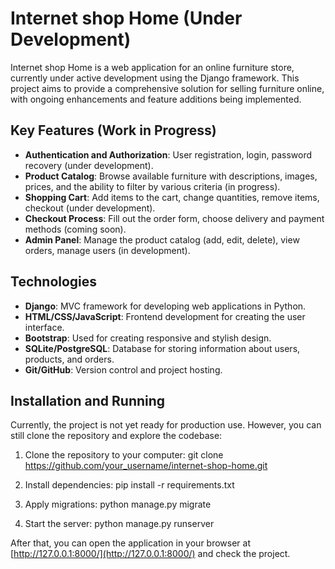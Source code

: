 
# Internet shop Home (Under Development)

Internet shop Home is a web application for an online furniture store, currently under active development using the Django framework. This project aims to provide a comprehensive solution for selling furniture online, with ongoing enhancements and feature additions being implemented.

## Key Features (Work in Progress)

- **Authentication and Authorization**: User registration, login, password recovery (under development).
- **Product Catalog**: Browse available furniture with descriptions, images, prices, and the ability to filter by various criteria (in progress).
- **Shopping Cart**: Add items to the cart, change quantities, remove items, checkout (under development).
- **Checkout Process**: Fill out the order form, choose delivery and payment methods (coming soon).
- **Admin Panel**: Manage the product catalog (add, edit, delete), view orders, manage users (in development).

## Technologies

- **Django**: MVC framework for developing web applications in Python.
- **HTML/CSS/JavaScript**: Frontend development for creating the user interface.
- **Bootstrap**: Used for creating responsive and stylish design.
- **SQLite/PostgreSQL**: Database for storing information about users, products, and orders.
- **Git/GitHub**: Version control and project hosting.

## Installation and Running

Currently, the project is not yet ready for production use. However, you can still clone the repository and explore the codebase:

1. Clone the repository to your computer:
git clone https://github.com/your_username/internet-shop-home.git

2. Install dependencies:
pip install -r requirements.txt

3. Apply migrations:
python manage.py migrate

4. Start the server:
python manage.py runserver

After that, you can open the application in your browser at [http://127.0.0.1:8000/](http://127.0.0.1:8000/) and check the project.
